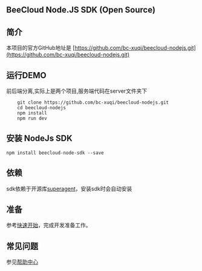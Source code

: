 ## BeeCloud Node.JS SDK (Open Source)


## 简介

本项目的官方GitHub地址是 [https://github.com/bc-xuqi/beecloud-nodejs.git](https://github.com/bc-xuqi/beecloud-nodejs.git)

## 运行DEMO
前后端分离,实际上是两个项目,服务端代码在server文件夹下

```
    git clone https://github.com/bc-xuqi/beecloud-nodejs.git
    cd beecloud-nodejs
    npm install
    npm run dev

```


## 安装 NodeJs SDK
```
npm install beecloud-node-sdk --save

```

## 依赖
sdk依赖于开源库[superagent](https://github.com/visionmedia/superagent)，安装sdk时会自动安装

## 准备
参考[快速开始](https://beecloud.cn/apply/)，完成开发准备工作。


## 常见问题
参见[帮助中心](http://help.beecloud.cn/hc/) 
